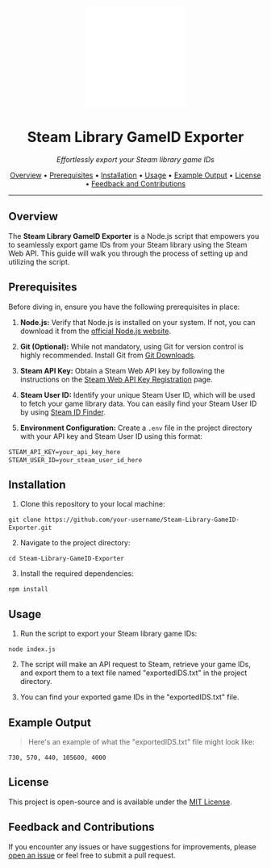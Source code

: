 <p align="center">
  <img src="https://github.com/MRCYODev/Steam-Library-GameID-Exporter/blob/main/steam-icon.png" alt="Steam Icon" width="200">
</p>

<h1 align="center">Steam Library GameID Exporter</h1>

<p align="center">
  <em>Effortlessly export your Steam library game IDs</em>
</p>

<p align="center">
  <a href="#overview">Overview</a> •
  <a href="#prerequisites">Prerequisites</a> •
  <a href="#installation">Installation</a> •
  <a href="#usage">Usage</a> •
  <a href="#example-output">Example Output</a> •
  <a href="#license">License</a> •
  <a href="#feedback-and-contributions">Feedback and Contributions</a>
</p>

---

## Overview

The **Steam Library GameID Exporter** is a Node.js script that empowers you to seamlessly export game IDs from your Steam library using the Steam Web API. This guide will walk you through the process of setting up and utilizing the script.

## Prerequisites

Before diving in, ensure you have the following prerequisites in place:

1. **Node.js:** Verify that Node.js is installed on your system. If not, you can download it from the [official Node.js website](https://nodejs.org/).

2. **Git (Optional):** While not mandatory, using Git for version control is highly recommended. Install Git from [Git Downloads](https://git-scm.com/downloads).

3. **Steam API Key:** Obtain a Steam Web API key by following the instructions on the [Steam Web API Key Registration](https://steamcommunity.com/dev/apikey) page.

4. **Steam User ID:** Identify your unique Steam User ID, which will be used to fetch your game library data. You can easily find your Steam User ID by using [Steam ID Finder](https://steamidfinder.com/).

5. **Environment Configuration:** Create a `.env` file in the project directory with your API key and Steam User ID using this format:

```env
STEAM_API_KEY=your_api_key_here
STEAM_USER_ID=your_steam_user_id_here
```

## Installation

1. Clone this repository to your local machine:

```
git clone https://github.com/your-username/Steam-Library-GameID-Exporter.git
```

2. Navigate to the project directory:
```
cd Steam-Library-GameID-Exporter
```

3. Install the required dependencies:
```
npm install
```

## Usage

1. Run the script to export your Steam library game IDs:

```
node index.js
```

2. The script will make an API request to Steam, retrieve your game IDs, and export them to a text file named "exportedIDS.txt" in the project directory.

3. You can find your exported game IDs in the "exportedIDS.txt" file.


## Example Output
> Here's an example of what the "exportedIDS.txt" file might look like:
```
730, 570, 440, 105600, 4000
```

## License

This project is open-source and is available under the [MIT License](https://github.com/MRCYODev/Steam-Library-GameID-Exporter/blob/main/LICENSE).

## Feedback and Contributions
If you encounter any issues or have suggestions for improvements, please [open an issue](https://github.com/MRCYODev/Steam-Library-GameID-Exporter/issues) or feel free to submit a pull request.
